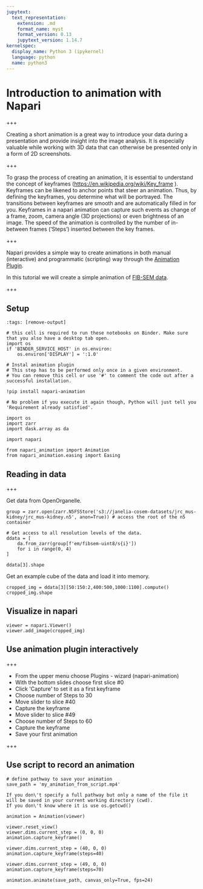 ```yaml
---
jupytext:
  text_representation:
    extension: .md
    format_name: myst
    format_version: 0.13
    jupytext_version: 1.14.7
kernelspec:
  display_name: Python 3 (ipykernel)
  language: python
  name: python3
---
```


# Introduction to animation with Napari

+++

Creating a short animation is a great way to introduce your data during a presentation and provide insight into the image analysis. It is especially valuable while working with 3D data that can otherwise be presented only in a form of 2D screenshots.

+++

To grasp the process of creating an animation, it is essential to understand the concept of keyframes (https://en.wikipedia.org/wiki/Key_frame ). Keyframes can be likened to anchor points that steer an animation. Thus, by defining the keyframes, you determine what will be portrayed. The transitions between keyframes are smooth and are automatically filled in for you. Keyframes in a napari animation can capture such events as change of a frame, zoom, camera angle (3D projections) or even brightness of an image. The speed of the animation is controlled by the number of in-between frames (‘Steps’) inserted between the key frames.

+++

Napari provides a simple way to create animations in both manual (interactive) and programmatic (scripting) way through the [Animation Plugin](https://github.com/napari/napari-animation).

In this tutorial we will create a simple animation of [FIB-SEM data](https://openorganelle.janelia.org/datasets/jrc_mus-kidney).

+++

## Setup

```{code-cell} ipython3
:tags: [remove-output]

# this cell is required to run these notebooks on Binder. Make sure that you also have a desktop tab open.
import os
if 'BINDER_SERVICE_HOST' in os.environ:
    os.environ['DISPLAY'] = ':1.0'
```

```{code-cell} ipython3
# Instal animation plugin
# This step has to be performed only once in a given environment.
# You can remove this cell or use '#' to comment the code out after a successful installation.

!pip install napari-animation

# No problem if you execute it again though, Python will just tell you 'Requirement already satisfied'.
```

```{code-cell} ipython3
import os
import zarr
import dask.array as da

import napari

from napari_animation import Animation
from napari_animation.easing import Easing
```

## Reading in data

+++

Get data from OpenOrganelle.

```{code-cell} ipython3
group = zarr.open(zarr.N5FSStore('s3://janelia-cosem-datasets/jrc_mus-kidney/jrc_mus-kidney.n5', anon=True)) # access the root of the n5 container

# Get access to all resolution levels of the data.
ddata = [
    da.from_zarr(group[f'em/fibsem-uint8/s{i}'])
    for i in range(0, 4)
]
```

```{code-cell} ipython3
ddata[3].shape
```

Get an example cube of the data and load it into memory.

```{code-cell} ipython3
cropped_img = ddata[3][50:150:2,400:500,1000:1100].compute()
cropped_img.shape
```

## Visualize in napari

```{code-cell} ipython3
viewer = napari.Viewer()
viewer.add_image(cropped_img)
```

## Use animation plugin interactively

+++

- From the upper menu choose Plugins - wizard (napari-animation)
- With the bottom slides choose first slice \#0 
- Click 'Capture' to set it as a first keyframe
- Choose number of Steps to 30
- Move slider to slice \#40
- Capture the keyframe
- Move slider to slice \#49
- Choose number of Steps to 60
- Capture the keyframe
- Save your first animation

+++

## Use script to record an animation

```{code-cell} ipython3
# define pathway to save your animation
save_path = 'my_animation_from_script.mp4'
```

```{note}
If you don\'t specify a full pathway but only a name of the file it will be saved in your current working directory (cwd).
If you don\'t know where it is use os.getcwd()
```

```{code-cell} ipython3
animation = Animation(viewer)

viewer.reset_view()
viewer.dims.current_step = (0, 0, 0)
animation.capture_keyframe()

viewer.dims.current_step = (40, 0, 0)
animation.capture_keyframe(steps=40)

viewer.dims.current_step = (49, 0, 0)
animation.capture_keyframe(steps=70)

animation.animate(save_path, canvas_only=True, fps=24)
```

```{code-cell} ipython3

```
